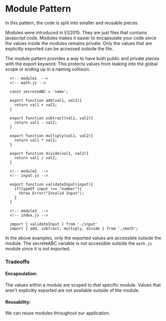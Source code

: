 # Module Pattern

In this pattern, the code is split into smaller and reusable pieces.

Modules were introduced in ES2015. They are just files that contains javascript code.
Modules makes it easier to encapsulate your code since the values inside the modules remains private.
Only the values that are explicitly exported can be accessed outside the file.

The module pattern provides a way to have both public and private pieces with the export keyword. This protects values from leaking into the global scope or ending up in a naming collision.

```
  <!-- module1  -->
  <!-- math.js -->

  const secreteABC = 'name';

  export function add(val1, val2){
    return val1 + val2;
  }

  export function subtract(val1, val2){
    return val1 - val2;
  }

  export function multiply(val1, val2){
    return val1 * val2;
  }

  export function divide(val1, val2){
    return val1 / val2;
  }
```

```
  <!-- module2  -->
  <!-- input.js -->

  export function validateInput(input){
    if(typeOf input !== "number"){
      throw Error("Invalid Input");
    }
  }
```

```
  <!-- module3  -->
  <!-- index.js -->

  import { validateInput } from './input'
  import { add, subtract, multiply, divide } from './math';
```

In the above examples, only the exported values are accessible outside the module. The secreteABC variable is not accessible outside the `math.js` module since it is not exported.

### Tradeoffs

#### Encapsulation:

The values within a module are scoped to that specific module. Values that aren't explicitly exported are not available outside of the module.

#### Reusability:

We can reuse modules throughout our application.
